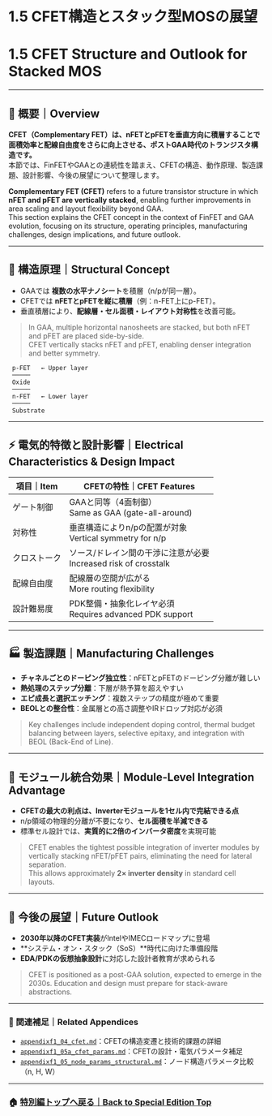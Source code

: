# 1.5 CFET構造とスタック型MOSの展望  
# 1.5 CFET Structure and Outlook for Stacked MOS

---

## 📘 概要｜Overview

**CFET（Complementary FET）は、nFETとpFETを垂直方向に積層することで面積効率と配線自由度をさらに向上させる、ポストGAA時代のトランジスタ構造です。**  
本節では、FinFETやGAAとの連続性を踏まえ、CFETの構造、動作原理、製造課題、設計影響、今後の展望について整理します。

**Complementary FET (CFET)** refers to a future transistor structure in which **nFET and pFET are vertically stacked**, enabling further improvements in area scaling and layout flexibility beyond GAA.  
This section explains the CFET concept in the context of FinFET and GAA evolution, focusing on its structure, operating principles, manufacturing challenges, design implications, and future outlook.

---

## 🧱 構造原理｜Structural Concept

- GAAでは **複数の水平ナノシート**を積層（n/pが同一層）。
- CFETでは **nFETとpFETを縦に積層**（例：n-FET上にp-FET）。
- 垂直積層により、**配線層・セル面積・レイアウト対称性**を改善可能。

> In GAA, multiple horizontal nanosheets are stacked, but both nFET and pFET are placed side-by-side.  
> CFET vertically stacks nFET and pFET, enabling denser integration and better symmetry.

```
 p-FET   ← Upper layer
 ─────
 Oxide
 ─────
 n-FET   ← Lower layer
 ─────
 Substrate
```

---

## ⚡ 電気的特徴と設計影響｜Electrical Characteristics & Design Impact

| 項目｜Item | CFETの特性｜CFET Features |
|-----------|--------------------------|
| ゲート制御 | GAAと同等（4面制御）<br>Same as GAA (gate-all-around) |
| 対称性 | 垂直構造によりn/pの配置が対象<br>Vertical symmetry for n/p |
| クロストーク | ソース/ドレイン間の干渉に注意が必要<br>Increased risk of crosstalk |
| 配線自由度 | 配線層の空間が広がる<br>More routing flexibility |
| 設計難易度 | PDK整備・抽象化レイヤ必須<br>Requires advanced PDK support |

---

## 🏭 製造課題｜Manufacturing Challenges

- **チャネルごとのドーピング独立性**：nFETとpFETのドーピング分離が難しい  
- **熱処理のステップ分離**：下層が熱予算を超えやすい  
- **エピ成長と選択エッチング**：複数ステップの精度が極めて重要  
- **BEOLとの整合性**：金属層との高さ調整やIRドロップ対応が必須  

> Key challenges include independent doping control, thermal budget balancing between layers, selective epitaxy, and integration with BEOL (Back-End of Line).

---

## 🧩 モジュール統合効果｜Module-Level Integration Advantage

- **CFETの最大の利点は、Inverterモジュールを1セル内で完結できる点**
- n/p領域の物理的分離が不要になり、**セル面積を半減できる**
- 標準セル設計では、**実質的に2倍のインバータ密度**を実現可能

> CFET enables the tightest possible integration of inverter modules by vertically stacking nFET/pFET pairs, eliminating the need for lateral separation.  
> This allows approximately **2× inverter density** in standard cell layouts.

---

## 🔮 今後の展望｜Future Outlook

- **2030年以降のCFET実装**がIntelやIMECロードマップに登場  
- **システム・オン・スタック（SoS）**時代に向けた準備段階  
- **EDA/PDKの仮想抽象設計**に対応した設計者教育が求められる  

> CFET is positioned as a post-GAA solution, expected to emerge in the 2030s. Education and design must prepare for stack-aware abstractions.

---

### 🔗 関連補足｜Related Appendices

- [`appendixf1_04_cfet.md`](appendixf1_04_cfet.md)：CFETの構造変遷と技術的課題の詳細  
- [`appendixf1_05a_cfet_params.md`](appendixf1_05a_cfet_params.md)：CFETの設計・電気パラメータ補足  
- [`appendixf1_05_node_params_structural.md`](appendixf1_05_node_params_structural.md)：ノード構造パラメータ比較（n, H, W）

---

### 🏠 [特別編トップへ戻る｜Back to Special Edition Top](README.md)
